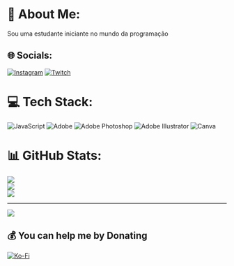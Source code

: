 # 💫 About Me:
Sou uma estudante iniciante no mundo da programação


## 🌐 Socials:
[![Instagram](https://img.shields.io/badge/Instagram-%23E4405F.svg?logo=Instagram&logoColor=white)](https://instagram.com/itsjujuba_1) [![Twitch](https://img.shields.io/badge/Twitch-%239146FF.svg?logo=Twitch&logoColor=white)](https://twitch.tv/love_juju_) 

# 💻 Tech Stack:
![JavaScript](https://img.shields.io/badge/javascript-%23323330.svg?style=plastic&logo=javascript&logoColor=%23F7DF1E) ![Adobe](https://img.shields.io/badge/adobe-%23FF0000.svg?style=plastic&logo=adobe&logoColor=white) ![Adobe Photoshop](https://img.shields.io/badge/adobe%20photoshop-%2331A8FF.svg?style=plastic&logo=adobe%20photoshop&logoColor=white) ![Adobe Illustrator](https://img.shields.io/badge/adobe%20illustrator-%23FF9A00.svg?style=plastic&logo=adobe%20illustrator&logoColor=white) ![Canva](https://img.shields.io/badge/Canva-%2300C4CC.svg?style=plastic&logo=Canva&logoColor=white)
# 📊 GitHub Stats:
![](https://github-readme-stats.vercel.app/api?username=JujuSantoss&theme=react&hide_border=true&include_all_commits=false&count_private=false)<br/>
![](https://github-readme-streak-stats.herokuapp.com/?user=JujuSantoss&theme=react&hide_border=true)<br/>
![](https://github-readme-stats.vercel.app/api/top-langs/?username=JujuSantoss&theme=react&hide_border=true&include_all_commits=false&count_private=false&layout=compact)

---
[![](https://visitcount.itsvg.in/api?id=JujuSantoss&icon=7&color=0)](https://visitcount.itsvg.in)

  ## 💰 You can help me by Donating
  [![Ko-Fi](https://img.shields.io/badge/Ko--fi-F16061?style=for-the-badge&logo=ko-fi&logoColor=white)](https://ko-fi.com/lovejuju) 

  
<!-- Proudly created with GPRM ( https://gprm.itsvg.in ) -->